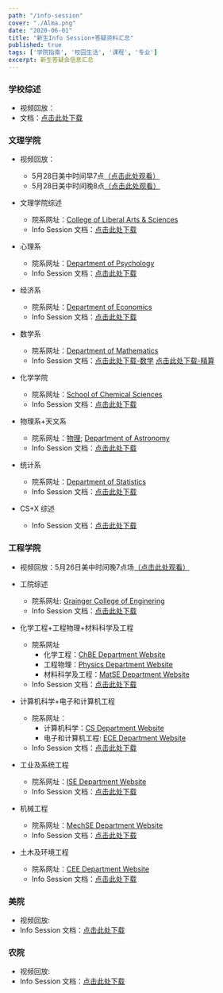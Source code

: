 ```yaml
---
path: "/info-session"
cover: "./Alma.png"
date: "2020-06-01"
title: "新生Info Session+答疑资料汇总"
published: true
tags: ['学院指南', '校园生活', '课程', '专业']
excerpt: 新生答疑会信息汇总
---
```

### 学校综述
-	视频回放：
- 文档：[点击此处下载](../../info-session/UIUC.pdf)

### 文理学院
- 视频回放：  
	- 5月28日美中时间早7点[（点击此处观看）](https://illinois.zoom.us/rec/share/3elJIbLB3DtIeKPx7hzbRaAcOIrdX6a813AW8voFxU5os-07kPQXRCoI04fQSw5_?startTime=1590667444000)  
	- 5月28日美中时间晚8点[（点击此处观看）](https://illinois.zoom.us/rec/share/_OFMdanysTlOGo3c1U2cAK4IE57mT6a81XVMrPUOnUd5_AsZofcZTWm2f1Y6P7lg)

- 文理学院综述
	- 院系网址：[College of Liberal Arts & Sciences](https://las.illinois.edu/)
	- Info Session 文档：[点击此处下载](../../info-session/las/LAS.pdf)

- 心理系
	- 院系网址：[Department of Psychology](https://psychology.illinois.edu/)
	- Info Session 文档：[点击此处下载](../../info-session/las/Psyc.pdf)

- 经济系
	- 院系网址：[Department of Economics](https://economics.illinois.edu/)
	- Info Session 文档：[点击此处下载](../../info-session/las/Econ.pdf)

- 数学系
	- 院系网址：[Department of Mathematics](https://math.illinois.edu/)
	- Info Session 文档：[点击此处下载-数学](../../info-session/las/Math.pdf) [点击此处下载-精算](../../info-session/las/Actuarial_Science.pdf)

- 化学学院
	- 院系网址：[School of Chemical Sciences](https://scs.illinois.edu/)
	- Info Session 文档：[点击此处下载](../../info-session/las/SCS.pdf)

- 物理系+天文系
	- 院系网址：[物理](https://physics.illinois.edu/); [Department of Astronomy](https://astro.illinois.edu/)
	- Info Session 文档：[点击此处下载](../../info-session/las/Phys+Astro.pdf)

- 统计系
	- 院系网址：[Department of Statistics](https://stat.illinois.edu/)
	- Info Session 文档：[点击此处下载](../../info-session/las/STAT.pdf)

- CS+X 综述
	- Info Session 文档：[点击此处下载](../../info-session/las/CS+X.pdf)

### 工程学院  
- 视频回放：5月26日美中时间晚7点场[（点击此处观看）](https://illinois.zoom.us/rec/share/-dNkDen71zlJa8_1uFvTVYkDL4PLaaa81iEdr_IEykdtt9eFNZAUelqqRbdGNSNb)

- 工院综述
	- 院系网址: [Grainger College of Enginering](https://grainger.illinois.edu/)
	- Info Session 文档：[点击此处下载](../../info-session/eng/Grainger.pdf)

- 化学工程+工程物理+材料科学及工程
  - 院系网址
  	- 化学工程：[ChBE Department Website](https://chbe.illinois.edu/)
  	- 工程物理：[Physics Department Website](https://physics.illinois.edu/)
  	- 材料科学及工程：[MatSE Department Website](https://matse.illinois.edu/)
  - Info Session 文档：[点击此处下载](../../info-session/eng/ChBE+EngPhy+MatSE.pdf)

- 计算机科学+电子和计算机工程
	- 院系网址：
		- 计算机科学：[CS Department Website](https://cs.illinois.edu/)
		- 电子和计算机工程: [ECE Department Website](https://ece.illinois.edu/)
	- Info Session 文档：[点击此处下载](../../info-session/eng/CS+ECE.pdf)

- 工业及系统工程
	- 院系网址：[ISE Department Website](https://ise.illinois.edu/)
	- Info Session 文档：[点击此处下载](../../info-session/eng/ISE.pdf)

- 机械工程
	- 院系网址：[MechSE Department Website](http://mechanical.illinois.edu/)
	- Info Session 文档：[点击此处下载](../../info-session/eng/ME.pdf)

- 土木及环境工程
	- 院系网址：[CEE Department Website](http://cee.illinois.edu/)
	- Info Session 文档：[点击此处下载](../../info-session/eng/CEE.pdf)

### 美院
- 视频回放:
- Info Session 文档：[点击此处下载](../../info-session/FAA.pdf)

### 农院
- 视频回放:
- Info Session 文档：[点击此处下载](../../info-session/ACES.pdf)
